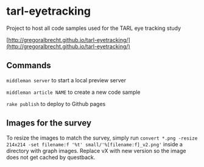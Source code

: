 # tarl-eyetracking
Project to host all code samples used for the TARL eye tracking study

[http://gregoralbrecht.github.io/tarl-eyetracking/](http://gregoralbrecht.github.io/tarl-eyetracking/)


## Commands
`middleman server` to start a local preview server

`middleman article NAME` to create a new code sample

`rake publish` to deploy to Github pages


## Images for the survey
To resize the images to match the survey, simply run
`convert *.png -resize 214x214 -set filename:f '%t' small/'%[filename:f]_v2.png'` inside a directory with graph images. Replace vX with new version so the image does not get cached by questback.
